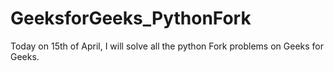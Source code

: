 # GeeksforGeeks_PythonFork
Today on 15th of April, I will solve all the python Fork problems on Geeks for Geeks.
